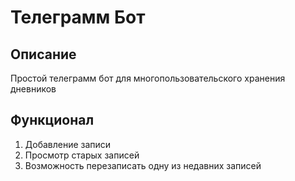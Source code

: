 # Телеграмм Бот
## Описание
Простой телеграмм бот для многопользовательского хранения дневников 
## Функционал
1) Добавление записи
2) Просмотр старых записей
3) Возможность перезаписать одну из недавних записей
